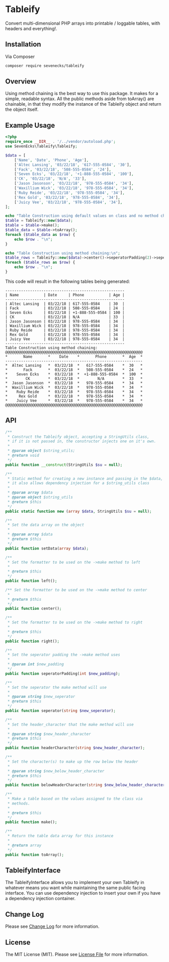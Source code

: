 # Tableify

Convert multi-dimensional PHP arrays into printable / loggable tables, with headers and everything!.

## Installation

Via Composer

```bash
composer require sevenecks/tableify
```
## Overview

Using method chaining is the best way to use this package. It makes for a simple, readable syntax. All the public methods aside from toArray() are chainable, in that they modify the instance of the Tableify object and return the object itself.

## Example Usage

```php
<?php
require_once __DIR__ . '/../vendor/autoload.php';
use SevenEcks\Tableify\Tableify;

$data = [
    ['Name', 'Date', 'Phone', 'Age'], 
    ['Altec Lansing', '03/22/18', '617-555-0584', '30'],
    ['Fack', '03/22/18', '508-555-0584', '24'],
    ['Seven Ecks', '03/22/18', '+1-888-555-0584', '100'],
    ['CK', '03/22/18', 'N/A', '33'],
    ['Jason Jasonson', '03/22/18', '978-555-0584', '34'],
    ['Waxillium Wick', '03/22/18', '978-555-0584', '34'],
    ['Ruby Reide', '03/22/18', '978-555-0584', '34'],
    ['Rex Gold', '03/22/18', '978-555-0584', '34'],
    ['Juicy Vee', '03/22/18', '978-555-0584', '34'],
];

echo "Table Construction using default values on class and no method chaining:\n";
$table = Tableify::new($data);
$table = $table->make();
$table_data = $table->toArray();
foreach ($table_data as $row) {
    echo $row . "\n";
}

echo "Table Construction using method chaining:\n";
$table_rows = Tableify::new($data)->center()->seperatorPadding(2)->seperator('*')->headerCharacter('@')->make()->toArray();
foreach ($table_rows as $row) {
    echo $row . "\n";
}
```
This code will result in the following tables being generated:
```
-----------------------------------------------------
| Name           | Date     | Phone           | Age |
-----------------------------------------------------
| Altec Lansing  | 03/22/18 | 617-555-0584    | 30  |
| Fack           | 03/22/18 | 508-555-0584    | 24  |
| Seven Ecks     | 03/22/18 | +1-888-555-0584 | 100 |
| CK             | 03/22/18 | N/A             | 33  |
| Jason Jasonson | 03/22/18 | 978-555-0584    | 34  |
| Waxillium Wick | 03/22/18 | 978-555-0584    | 34  |
| Ruby Reide     | 03/22/18 | 978-555-0584    | 34  |
| Rex Gold       | 03/22/18 | 978-555-0584    | 34  |
| Juicy Vee      | 03/22/18 | 978-555-0584    | 34  |
-----------------------------------------------------
Table Construction using method chaining:
@@@@@@@@@@@@@@@@@@@@@@@@@@@@@@@@@@@@@@@@@@@@@@@@@@@@@@@@@@@@@
*       Name       *    Date    *       Phone       *  Age  *
-------------------------------------------------------------
*  Altec Lansing   *  03/22/18  *   617-555-0584    *  30   *
*       Fack       *  03/22/18  *   508-555-0584    *  24   *
*    Seven Ecks    *  03/22/18  *  +1-888-555-0584  *  100  *
*        CK        *  03/22/18  *        N/A        *  33   *
*  Jason Jasonson  *  03/22/18  *   978-555-0584    *  34   *
*  Waxillium Wick  *  03/22/18  *   978-555-0584    *  34   *
*    Ruby Reide    *  03/22/18  *   978-555-0584    *  34   *
*     Rex Gold     *  03/22/18  *   978-555-0584    *  34   *
*    Juicy Vee     *  03/22/18  *   978-555-0584    *  34   *
@@@@@@@@@@@@@@@@@@@@@@@@@@@@@@@@@@@@@@@@@@@@@@@@@@@@@@@@@@@@@
```

## API

```php
/**
 * Construct the Tableify object, accepting a StringUtils class, 
 * if it is not passed in, the constructor injects one on it's own.
 *
 * @param object $string_utils;
 * @return void
 */
public function __construct(StringUtils $su = null);

/**
 * Static method for creating a new instance and passing in the $data,
 * it also allows dependency injection for a $string_utils class
 *
 * @param array $data
 * @param object $string_utils
 * @return $this
 */
public static function new (array $data, StringUtils $su = null);

/**
 * Set the data array on the object
 *
 * @param array $data
 * @return $this
 */
public function setData(array $data);

/**
 * Set the formatter to be used on the ->make method to left
 *
 * @return $this
 */
public function left();

/** Set the formatter to be used on the ->make method to center
 *
 * @return $this
 */
public function center();

/**
 * Set the formatter to be used on the ->make method to right
 *
 * @return $this
 */
public function right();

/**
 * Set the seperator padding the ->make method uses
 *
 * @param int $new_padding
 */
public function seperatorPadding(int $new_padding);

/**
 * Set the seperator the make method will use
 *
 * @param string $new_seperator
 * @return $this
 */
public function seperator(string $new_seperator);

/**
 * Set the header_character that the make method will use
 *
 * @param string $new_header_character
 * @return $this
 */
public function headerCharacter(string $new_header_character);

/**
 * Set the character(s) to make up the row below the header
 *
 * @param string $new_below_header_character
 * @return $this
 */
public function belowHeaderCharacter(string $new_below_header_character);

/**
 * Make a table based on the values assigned to the class via 
 * methods.
 *
 * @return $this
 */
public function make();

/**
 * Return the table data array for this instance
 *
 * @return array
 */
public function toArray();
```

## TableifyInterface

The TableifyInterface allows you to implement your own Tableify in whatever means you want while maintaining the same public facing interface. You can use dependency injection to insert your own if you have a dependency injection container.

## Change Log
Please see [Change Log](CHANGELOG.md) for more information.

## License

The MIT License (MIT). Please see [License File](LICENSE.md) for more information.
